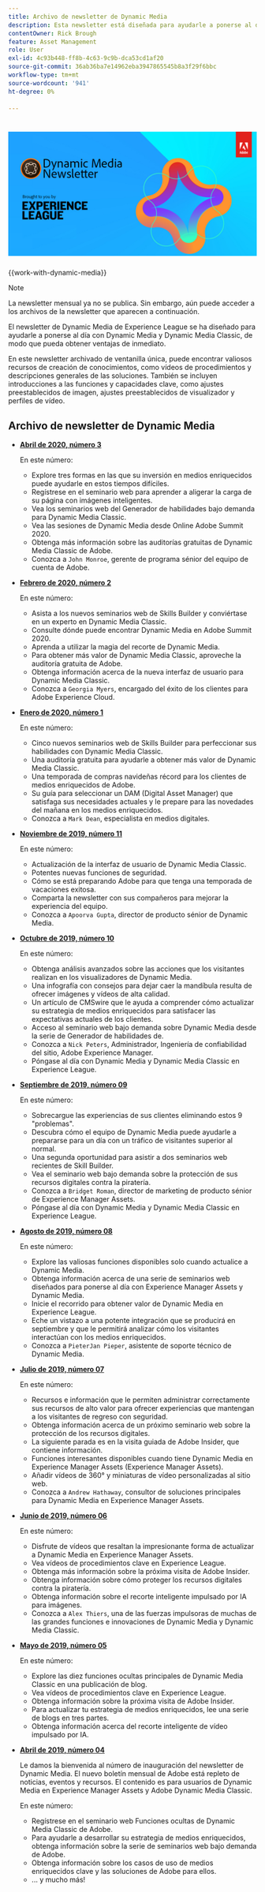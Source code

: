 ```yaml
---
title: Archivo de newsletter de Dynamic Media
description: Esta newsletter está diseñada para ayudarle a ponerse al día con Dynamic Media y Dynamic Media Classic, de modo que pueda obtener ventajas de inmediato.
contentOwner: Rick Brough
feature: Asset Management
role: User
exl-id: 4c93b448-ff8b-4c63-9c9b-dca53cd1af20
source-git-commit: 36ab36ba7e14962eba3947865545b8a3f29f6bbc
workflow-type: tm+mt
source-wordcount: '941'
ht-degree: 0%

---
```


# ![Logotipo de la newsletter de Dynamic Media](/help/assets/dynamic-media/assets/dynamic-media-newsletter-logo.png)

{{work-with-dynamic-media}}

>[!NOTE]
>
>La newsletter mensual ya no se publica. Sin embargo, aún puede acceder a los archivos de la newsletter que aparecen a continuación.

El newsletter de Dynamic Media de Experience League se ha diseñado para ayudarle a ponerse al día con Dynamic Media y Dynamic Media Classic, de modo que pueda obtener ventajas de inmediato.

En este newsletter archivado de ventanilla única, puede encontrar valiosos recursos de creación de conocimientos, como vídeos de procedimientos y descripciones generales de las soluciones. También se incluyen introducciones a las funciones y capacidades clave, como ajustes preestablecidos de imagen, ajustes preestablecidos de visualizador y perfiles de vídeo.

<!-- ## Get inspired. Stay informed.

[Sign up](https://www.adobe.com/subscription/dynamic-media-newsletter.html) to receive the Dynamic Media Newsletter on a monthly basis in your inbox. -->

## Archivo de newsletter de Dynamic Media

<!-- * **[May 2020, Issue 4](https://expleague.azureedge.net/assets/aem/Experience-Insider-vol.31.html)**

    In this issue:

    * What business continuity means in uncertain times.
    * Key takeaways from the first all-digital Adobe Summit.
    * Must-watch Experience Manager breakout sessions.
    * Summit customer spotlight: Under Armour.
    * Never miss an Experience Insider webinar.
    * Public sector spotlight: The urgent need for digital enrollment.
    * Look what's new in Experience Manager Innovation.
    * Build your Experience Manager skills *live* with the Adobe pros.
    * Connect with the Adobe Experience Manager Community.
    * Fast-track your Adobe expertise with Adobe Experience League. -->

* **[Abril de 2020, número 3](https://experienceleague.adobe.com/tools/dynamic-media-demo/newsletter/Dynamic_Media_Newsletter_04_2020_April.html?lang=es)**

  En este número:

   * Explore tres formas en las que su inversión en medios enriquecidos puede ayudarle en estos tiempos difíciles.
   * Regístrese en el seminario web para aprender a aligerar la carga de su página con imágenes inteligentes.
   * Vea los seminarios web del Generador de habilidades bajo demanda para Dynamic Media Classic.
   * Vea las sesiones de Dynamic Media desde Online Adobe Summit 2020.
   * Obtenga más información sobre las auditorías gratuitas de Dynamic Media Classic de Adobe.
   * Conozca a `John Monroe`, gerente de programa sénior del equipo de cuenta de Adobe.

* **[Febrero de 2020, número 2](https://experienceleague.adobe.com/tools/dynamic-media-demo/newsletter/Dynamic_Media_Newsletter_02_2020_Feb.html?lang=es)**

  En este número:

   * Asista a los nuevos seminarios web de Skills Builder y conviértase en un experto en Dynamic Media Classic.
   * Consulte dónde puede encontrar Dynamic Media en Adobe Summit 2020.
   * Aprenda a utilizar la magia del recorte de Dynamic Media.
   * Para obtener más valor de Dynamic Media Classic, aproveche la auditoría gratuita de Adobe.
   * Obtenga información acerca de la nueva interfaz de usuario para Dynamic Media Classic.
   * Conozca a `Georgia Myers`, encargado del éxito de los clientes para Adobe Experience Cloud.

* **[Enero de 2020, número 1](https://experienceleague.adobe.com/tools/dynamic-media-demo/newsletter/Dynamic_Media_Newsletter_01_2020_Jan.html?lang=es)**

  En este número:

   * Cinco nuevos seminarios web de Skills Builder para perfeccionar sus habilidades con Dynamic Media Classic.
   * Una auditoría gratuita para ayudarle a obtener más valor de Dynamic Media Classic.
   * Una temporada de compras navideñas récord para los clientes de medios enriquecidos de Adobe.
   * Su guía para seleccionar un DAM (Digital Asset Manager) que satisfaga sus necesidades actuales y le prepare para las novedades del mañana en los medios enriquecidos.
   * Conozca a `Mark Dean`, especialista en medios digitales.

* **[Noviembre de 2019, número 11](https://experienceleague.adobe.com/tools/dynamic-media-demo/newsletter/Dynamic_Media_Newsletter_11_2019_Nov.html?lang=es)**

  En este número:

   * Actualización de la interfaz de usuario de Dynamic Media Classic.
   * Potentes nuevas funciones de seguridad.
   * Cómo se está preparando Adobe para que tenga una temporada de vacaciones exitosa.
   * Comparta la newsletter con sus compañeros para mejorar la experiencia del equipo.
   * Conozca a `Apoorva Gupta`, director de producto sénior de Dynamic Media.

* **[Octubre de 2019, número 10](https://experienceleague.adobe.com/tools/dynamic-media-demo/newsletter/Dynamic_Media_Newsletter_10_2019_Oct.html?lang=es)**

  En este número:

   * Obtenga análisis avanzados sobre las acciones que los visitantes realizan en los visualizadores de Dynamic Media.
   * Una infografía con consejos para dejar caer la mandíbula resulta de ofrecer imágenes y vídeos de alta calidad.
   * Un artículo de CMSwire que le ayuda a comprender cómo actualizar su estrategia de medios enriquecidos para satisfacer las expectativas actuales de los clientes.
   * Acceso al seminario web bajo demanda sobre Dynamic Media desde la serie de Generador de habilidades de.
   * Conozca a `Nick Peters`, Administrador, Ingeniería de confiabilidad del sitio, Adobe Experience Manager.
   * Póngase al día con Dynamic Media y Dynamic Media Classic en Experience League.

* **[Septiembre de 2019, número 09](https://experienceleague.adobe.com/tools/dynamic-media-demo/newsletter/Dynamic_Media_Newsletter_09_2019_Sept.html?lang=es)**

  En este número:

   * Sobrecargue las experiencias de sus clientes eliminando estos 9 &quot;problemas&quot;.
   * Descubra cómo el equipo de Dynamic Media puede ayudarle a prepararse para un día con un tráfico de visitantes superior al normal.
   * Una segunda oportunidad para asistir a dos seminarios web recientes de Skill Builder.
   * Vea el seminario web bajo demanda sobre la protección de sus recursos digitales contra la piratería.
   * Conozca a `Bridget Roman`, director de marketing de producto sénior de Experience Manager Assets.
   * Póngase al día con Dynamic Media y Dynamic Media Classic en Experience League.

* **[Agosto de 2019, número 08](https://experienceleague.adobe.com/tools/dynamic-media-demo/newsletter/Dynamic_Media_Newsletter_08_2019_Aug.html?lang=es)**

  En este número:

   * Explore las valiosas funciones disponibles solo cuando actualice a Dynamic Media.
   * Obtenga información acerca de una serie de seminarios web diseñados para ponerse al día con Experience Manager Assets y Dynamic Media.
   * Inicie el recorrido para obtener valor de Dynamic Media en Experience League.
   * Eche un vistazo a una potente integración que se producirá en septiembre y que le permitirá analizar cómo los visitantes interactúan con los medios enriquecidos.
   * Conozca a `PieterJan Pieper`, asistente de soporte técnico de Dynamic Media.

* **[Julio de 2019, número 07](https://experienceleague.adobe.com/tools/dynamic-media-demo/newsletter/Dynamic_Media_Newsletter_07_2019_July.html?lang=es)**

  En este número:

   * Recursos e información que le permiten administrar correctamente sus recursos de alto valor para ofrecer experiencias que mantengan a los visitantes de regreso con seguridad.
   * Obtenga información acerca de un próximo seminario web sobre la protección de los recursos digitales.
   * La siguiente parada es en la visita guiada de Adobe Insider, que contiene información.
   * Funciones interesantes disponibles cuando tiene Dynamic Media en Experience Manager Assets (Experience Manager Assets).
   * Añadir vídeos de 360° y miniaturas de vídeo personalizadas al sitio web.
   * Conozca a `Andrew Hathaway`, consultor de soluciones principales para Dynamic Media en Experience Manager Assets.

* **[Junio de 2019, número 06](https://experienceleague.adobe.com/tools/dynamic-media-demo/newsletter/Dynamic_Media_Newsletter_06_2019_June.html?lang=es)**

  En este número:

   * Disfrute de vídeos que resaltan la impresionante forma de actualizar a Dynamic Media en Experience Manager Assets.
   * Vea vídeos de procedimientos clave en Experience League.
   * Obtenga más información sobre la próxima visita de Adobe Insider.
   * Obtenga información sobre cómo proteger los recursos digitales contra la piratería.
   * Obtenga información sobre el recorte inteligente impulsado por IA para imágenes.
   * Conozca a `Alex Thiers`, una de las fuerzas impulsoras de muchas de las grandes funciones e innovaciones de Dynamic Media y Dynamic Media Classic.

* **[Mayo de 2019, número 05](https://experienceleague.adobe.com/tools/dynamic-media-demo/newsletter/Dynamic_Media_Newsletter_05_2019_May.html?lang=es)**

  En este número:

   * Explore las diez funciones ocultas principales de Dynamic Media Classic en una publicación de blog.
   * Vea vídeos de procedimientos clave en Experience League.
   * Obtenga información sobre la próxima visita de Adobe Insider.
   * Para actualizar tu estrategia de medios enriquecidos, lee una serie de blogs en tres partes.
   * Obtenga información acerca del recorte inteligente de vídeo impulsado por IA.

* **[Abril de 2019, número 04](https://experienceleague.adobe.com/tools/dynamic-media-demo/newsletter/Dynamic_Media_Newsletter_04_2019_April.html?lang=es)**

  Le damos la bienvenida al número de inauguración del newsletter de Dynamic Media. El nuevo boletín mensual de Adobe está repleto de noticias, eventos y recursos. El contenido es para usuarios de Dynamic Media en Experience Manager Assets y Adobe Dynamic Media Classic.

  En este número:

   * Regístrese en el seminario web Funciones ocultas de Dynamic Media Classic de Adobe.
   * Para ayudarle a desarrollar su estrategia de medios enriquecidos, obtenga información sobre la serie de seminarios web bajo demanda de Adobe.
   * Obtenga información sobre los casos de uso de medios enriquecidos clave y las soluciones de Adobe para ellos.
   * ... y mucho más!
